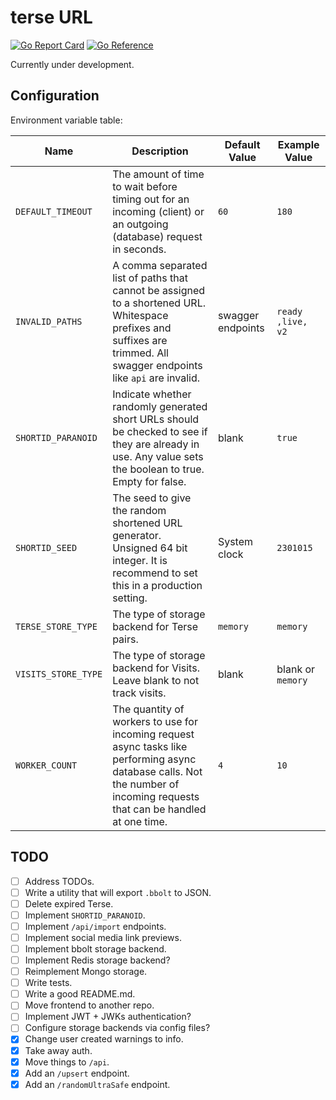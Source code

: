 # terse URL

[![Go Report Card](https://goreportcard.com/badge/github.com/MicahParks/terse-URL)](https://goreportcard.com/report/github.com/MicahParks/terse-URL) [![Go Reference](https://pkg.go.dev/badge/github.com/MicahParks/terse-URL.svg)](https://pkg.go.dev/github.com/MicahParks/terse-URL)

Currently under development.

## Configuration

Environment variable table:

|Name                     |Description                                                                                                                                                               |Default Value    |Example Value                         |
|-------------------------|--------------------------------------------------------------------------------------------------------------------------------------------------------------------------|-----------------|--------------------------------------|
|`DEFAULT_TIMEOUT`        |The amount of time to wait before timing out for an incoming (client) or an outgoing (database) request in seconds.                                                       |`60`             |`180`                                 |
|`INVALID_PATHS`          |A comma separated list of paths that cannot be assigned to a shortened URL. Whitespace prefixes and suffixes are trimmed. All swagger endpoints like `api` are invalid.   |swagger endpoints|`ready ,live, v2`                     |
|`SHORTID_PARANOID`       |Indicate whether randomly generated short URLs should be checked to see if they are already in use. Any value sets the boolean to true. Empty for false.                  |blank            |`true`                                |
|`SHORTID_SEED`           |The seed to give the random shortened URL generator. Unsigned 64 bit integer. It is recommend to set this in a production setting.                                        |System clock     |`2301015`                             |
|`TERSE_STORE_TYPE`       |The type of storage backend for Terse pairs.                                                                                                                              |`memory`         |`memory`                              |
|`VISITS_STORE_TYPE`      |The type of storage backend for Visits. Leave blank to not track visits.                                                                                                  |blank            |blank or `memory`                     |
|`WORKER_COUNT`           |The quantity of workers to use for incoming request async tasks like performing async database calls. Not the number of incoming requests that can be handled at one time.|`4`              |`10`                                  |

## TODO

- [ ] Address TODOs.
- [ ] Write a utility that will export `.bbolt` to JSON.
- [ ] Delete expired Terse.
- [ ] Implement `SHORTID_PARANOID`.
- [ ] Implement `/api/import` endpoints.
- [ ] Implement social media link previews.
- [ ] Implement bbolt storage backend.
- [ ] Implement Redis storage backend?
- [ ] Reimplement Mongo storage.
- [ ] Write tests.
- [ ] Write a good README.md.
- [ ] Move frontend to another repo.
- [ ] Implement JWT + JWKs authentication?
- [ ] Configure storage backends via config files?
- [x] Change user created warnings to info.
- [x] Take away auth.
- [x] Move things to `/api`.
- [x] Add an `/upsert` endpoint.
- [x] Add an `/randomUltraSafe` endpoint.
